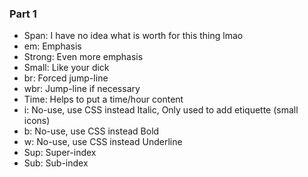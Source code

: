 <h3>Part 1</h3>

- Span: 
  I have no idea what is worth for this thing lmao
- em:
  Emphasis
- Strong:
  Even more emphasis
- Small:
  Like your dick
- br:
  Forced jump-line
- wbr:
  Jump-line if necessary
- Time:
  Helps to put a time/hour content
- i: No-use, use CSS instead
  Italic, Only used to add etiquette (small icons)
- b: No-use, use CSS instead
  Bold
- w: No-use, use CSS instead
  Underline
- Sup:
  Super-index
- Sub:
  Sub-index

